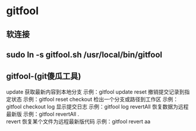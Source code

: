 # gitfool

## 软连接
## sudo ln -s gitfool.sh /usr/local/bin/gitfool

## gitfool-(git傻瓜工具)

update   获取最新内容到本地分支 示例：gitfool update 
reset  撤销提交记录到指定状态  示例：gitfool reset 
checkout 检出一个分支或路径到工作区 示例：gitfool checkout 
log 显示提交日志 示例：gitfool log 
revertAll 恢复数据为远程最新版 示例：gitfool revertAll .  
revert 恢复某个文件为远程最新版代码 示例：gitfool revert aa  

